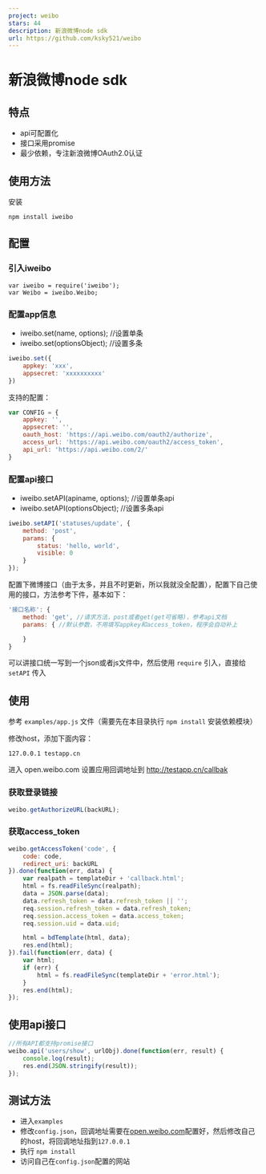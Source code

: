 ```yaml
---
project: weibo
stars: 44
description: 新浪微博node sdk
url: https://github.com/ksky521/weibo
---
```


新浪微博node sdk
=======
## 特点
 * api可配置化
 * 接口采用promise
 * 最少依赖，专注新浪微博OAuth2.0认证

## 使用方法

安装

```shell
npm install iweibo
```

## 配置

### 引入iweibo

```shell
var iweibo = require('iweibo');
var Weibo = iweibo.Weibo;
```

### 配置app信息

 * iweibo.set(name, options); //设置单条
 * iweibo.set(optionsObject);  //设置多条

```javascript
iweibo.set({
    appkey: 'xxx',
    appsecret: 'xxxxxxxxxx'
})
```
支持的配置：

```javascript
var CONFIG = {
    appkey: '',
    appsecret: '',
    oauth_host: 'https://api.weibo.com/oauth2/authorize',
    access_url: 'https://api.weibo.com/oauth2/access_token',
    api_url: 'https://api.weibo.com/2/'
}
```

### 配置api接口

 * iweibo.setAPI(apiname, options); //设置单条api
 * iweibo.setAPI(optionsObject);  //设置多条api

```javascript
iweibo.setAPI('statuses/update', {
    method: 'post',
    params: {
        status: 'hello, world',
        visible: 0
    }
});
```


配置下微博接口（由于太多，并且不时更新，所以我就没全配置），配置下自己使用的接口，方法参考下件，基本如下：

```javascript
'接口名称': {
    method: 'get', //请求方法，post或者get(get可省略)，参考api文档
    params: { //默认参数，不用填写appkey和access_token，程序会自动补上

    }
}
```

可以讲接口统一写到一个json或者js文件中，然后使用 ```require``` 引入，直接给 ```setAPI``` 传入

## 使用
参考 ```examples/app.js``` 文件（需要先在本目录执行 ```npm install``` 安装依赖模块）

修改host，添加下面内容：

```shell
127.0.0.1 testapp.cn
```

进入 open.weibo.com 设置应用回调地址到 http://testapp.cn/callbak

### 获取登录链接

```javascript
weibo.getAuthorizeURL(backURL);
```

### 获取access_token

```javascript
weibo.getAccessToken('code', {
    code: code,
    redirect_uri: backURL
}).done(function(err, data) {
    var realpath = templateDir + 'callback.html';
    html = fs.readFileSync(realpath);
    data = JSON.parse(data);
    data.refresh_token = data.refresh_token || '';
    req.session.refresh_token = data.refresh_token;
    req.session.access_token = data.access_token;
    req.session.uid = data.uid;

    html = bdTemplate(html, data);
    res.end(html);
}).fail(function(err, data) {
    var html;
    if (err) {
        html = fs.readFileSync(templateDir + 'error.html');
    }
    res.end(html);
});
```

## 使用api接口

```javascript
//所有API都支持promise接口
weibo.api('users/show', urlObj).done(function(err, result) {
    console.log(result);
    res.end(JSON.stringify(result));
});
```


## 测试方法

* 进入``examples``
* 修改``config.json``，回调地址需要在[open.weibo.com](http://open.weibo.com)配置好，然后修改自己的host，将回调地址指到``127.0.0.1``
* 执行 ``npm install``
* 访问自己在``config.json``配置的网站

